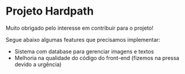 # Projeto Hardpath

Muito obrigado pelo interesse em contribuir para o projeto!

Segue abaixo algumas features que precisamos implementar:

* Sistema com database para gerenciar imagens e textos
* Melhoria na qualidade do código do front-end (fizemos na pressa devido a urgência)
